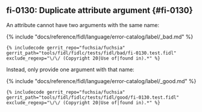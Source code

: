 ## fi-0130: Duplicate attribute argument {#fi-0130}

An attribute cannot have two arguments with the same name:

{% include "docs/reference/fidl/language/error-catalog/label/_bad.md" %}

```fidl
{% includecode gerrit_repo="fuchsia/fuchsia" gerrit_path="tools/fidl/fidlc/tests/fidl/bad/fi-0130.test.fidl" exclude_regexp="\/\/ (Copyright 20|Use of|found in).*" %}
```

Instead, only provide one argument with that name:

{% include "docs/reference/fidl/language/error-catalog/label/_good.md" %}

```fidl
{% includecode gerrit_repo="fuchsia/fuchsia" gerrit_path="tools/fidl/fidlc/tests/fidl/good/fi-0130.test.fidl" exclude_regexp="\/\/ (Copyright 20|Use of|found in).*" %}
```

